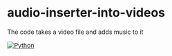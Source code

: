 # audio-inserter-into-videos
The code takes a video file and adds music to it

[![Python](https://img.shields.io/badge/Python-3.8-blue)](https://www.python.org/)

